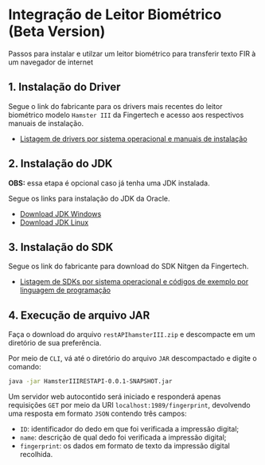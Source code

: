 # Integração de Leitor Biométrico (Beta Version)
Passos para instalar e utilzar um leitor biométrico para transferir texto FIR à um navegador de internet

## 1. Instalação do Driver

Segue o link do fabricante para os drivers mais recentes do leitor biométrico modelo `Hamster III` da Fingertech e acesso aos respectivos manuais de instalação.

- [Listagem de drivers por sistema operacional e manuais de instalação](http://suporte.fingertech.com.br/leitores-biometricos/) 

## 2. Instalação do JDK

**OBS:** essa etapa é opcional caso já tenha uma JDK instalada.

Segue os links para instalação do JDK da Oracle.

- [Download JDK Windows](https://www.oracle.com/java/technologies/downloads/#jdk22-windows)
- [Download JDK Linux](https://www.oracle.com/java/technologies/downloads/#jdk22-linux) 

## 3. Instalação do SDK

Segue os link do fabricante para download do SDK Nitgen da Fingertech.

- [Listagem de SDKs por sistema operacional e códigos de exemplo por linguagem de programação](http://suporte.fingertech.com.br/devs-download-sdk/)

## 4. Execução de arquivo JAR

Faça o download do arquivo `restAPIhamsterIII.zip` e descompacte em um diretório de sua preferência.

Por meio de `CLI`, vá até o diretório do arquivo `JAR` descompactado e digite o comando:

``` bash
java -jar HamsterIIIRESTAPI-0.0.1-SNAPSHOT.jar
```

Um servidor web autocontido será iniciado e responderá apenas requisições `GET` por meio da URI `localhost:1989/fingerprint`, devolvendo uma resposta em formato `JSON` contendo três campos:

- `ID`: identificador do dedo em que foi verificada a impressão digital;
- `name`: descrição de qual dedo foi verificada a impressão digital;
- `fingerprint`: os dados em formato de texto da impressão digital recolhida.
